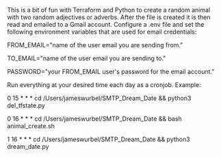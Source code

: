 This is a bit of fun with Terraform and Python to create a random animal with two random adjectives or adverbs. After the file is created it is then read and emailed to a Gmail account. Configure a .env file and set the following environment variables that are used for email credentials:

FROM_EMAIL="name of the user email you are sending from."

TO_EMAIL="name of the user email you are sending to."

PASSWORD="your FROM_EMAIL user's password for the email account."

Run everything at your desired time each day as a cronjob. Example:

0 15 * * * cd /Users/jameswurbel/SMTP_Dream_Date && python3 del_tfstate.py

0 16 * * * cd /Users/jameswurbel/SMTP_Dream_Date && bash animal_create.sh

1 16 * * * cd /Users/jameswurbel/SMTP_Dream_Date && python3 dream_date.py

